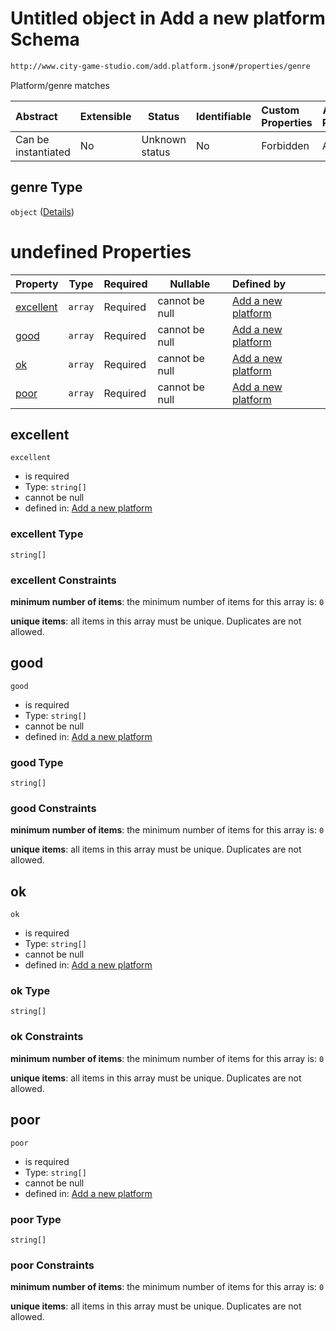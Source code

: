 # Untitled object in Add a new platform Schema

```txt
http://www.city-game-studio.com/add.platform.json#/properties/genre
```

Platform/genre matches


| Abstract            | Extensible | Status         | Identifiable | Custom Properties | Additional Properties | Access Restrictions | Defined In                                                                           |
| :------------------ | ---------- | -------------- | ------------ | :---------------- | --------------------- | ------------------- | ------------------------------------------------------------------------------------ |
| Can be instantiated | No         | Unknown status | No           | Forbidden         | Allowed               | none                | [add-platform.schema.json\*](../out/add-platform.schema.json "open original schema") |

## genre Type

`object` ([Details](add-platform-properties-genre.md))

# undefined Properties

| Property                | Type    | Required | Nullable       | Defined by                                                                                                                                                                  |
| :---------------------- | ------- | -------- | -------------- | :-------------------------------------------------------------------------------------------------------------------------------------------------------------------------- |
| [excellent](#excellent) | `array` | Required | cannot be null | [Add a new platform](add-platform-properties-genre-properties-excellent.md "http&#x3A;//www.city-game-studio.com/add.platform.json#/properties/genre/properties/excellent") |
| [good](#good)           | `array` | Required | cannot be null | [Add a new platform](add-platform-properties-genre-properties-good.md "http&#x3A;//www.city-game-studio.com/add.platform.json#/properties/genre/properties/good")           |
| [ok](#ok)               | `array` | Required | cannot be null | [Add a new platform](add-platform-properties-genre-properties-ok.md "http&#x3A;//www.city-game-studio.com/add.platform.json#/properties/genre/properties/ok")               |
| [poor](#poor)           | `array` | Required | cannot be null | [Add a new platform](add-platform-properties-genre-properties-poor.md "http&#x3A;//www.city-game-studio.com/add.platform.json#/properties/genre/properties/poor")           |

## excellent




`excellent`

-   is required
-   Type: `string[]`
-   cannot be null
-   defined in: [Add a new platform](add-platform-properties-genre-properties-excellent.md "http&#x3A;//www.city-game-studio.com/add.platform.json#/properties/genre/properties/excellent")

### excellent Type

`string[]`

### excellent Constraints

**minimum number of items**: the minimum number of items for this array is: `0`

**unique items**: all items in this array must be unique. Duplicates are not allowed.

## good




`good`

-   is required
-   Type: `string[]`
-   cannot be null
-   defined in: [Add a new platform](add-platform-properties-genre-properties-good.md "http&#x3A;//www.city-game-studio.com/add.platform.json#/properties/genre/properties/good")

### good Type

`string[]`

### good Constraints

**minimum number of items**: the minimum number of items for this array is: `0`

**unique items**: all items in this array must be unique. Duplicates are not allowed.

## ok




`ok`

-   is required
-   Type: `string[]`
-   cannot be null
-   defined in: [Add a new platform](add-platform-properties-genre-properties-ok.md "http&#x3A;//www.city-game-studio.com/add.platform.json#/properties/genre/properties/ok")

### ok Type

`string[]`

### ok Constraints

**minimum number of items**: the minimum number of items for this array is: `0`

**unique items**: all items in this array must be unique. Duplicates are not allowed.

## poor




`poor`

-   is required
-   Type: `string[]`
-   cannot be null
-   defined in: [Add a new platform](add-platform-properties-genre-properties-poor.md "http&#x3A;//www.city-game-studio.com/add.platform.json#/properties/genre/properties/poor")

### poor Type

`string[]`

### poor Constraints

**minimum number of items**: the minimum number of items for this array is: `0`

**unique items**: all items in this array must be unique. Duplicates are not allowed.
